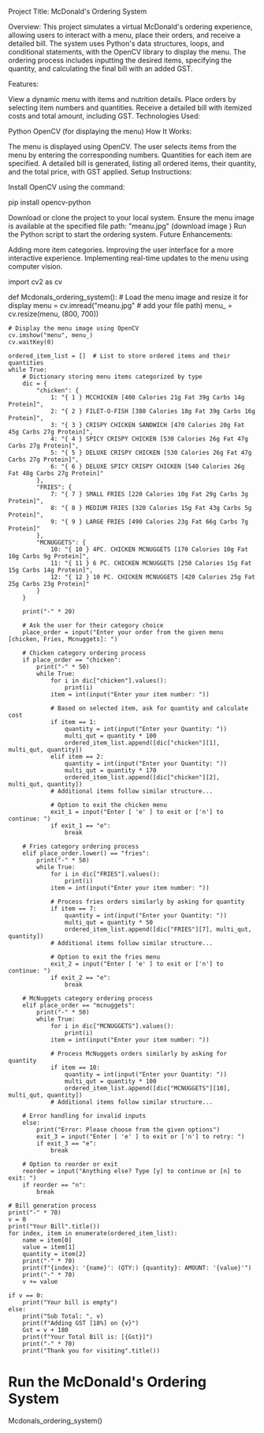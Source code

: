 Project Title: McDonald's Ordering System

Overview:
This project simulates a virtual McDonald's ordering experience, allowing users to interact with a menu, place their orders, and receive a detailed bill. The system uses Python's data structures, loops, and conditional statements, with the OpenCV library to display the menu. The ordering process includes inputting the desired items, specifying the quantity, and calculating the final bill with an added GST.

Features:

View a dynamic menu with items and nutrition details.
Place orders by selecting item numbers and quantities.
Receive a detailed bill with itemized costs and total amount, including GST.
Technologies Used:

Python
OpenCV (for displaying the menu)
How It Works:

The menu is displayed using OpenCV.
The user selects items from the menu by entering the corresponding numbers.
Quantities for each item are specified.
A detailed bill is generated, listing all ordered items, their quantity, and the total price, with GST applied.
Setup Instructions:

Install OpenCV using the command:

pip install opencv-python

Download or clone the project to your local system.
Ensure the menu image is available at the specified file path:
"meanu.jpg" (download image )
Run the Python script to start the ordering system.
Future Enhancements:

Adding more item categories.
Improving the user interface for a more interactive experience.
Implementing real-time updates to the menu using computer vision.


import cv2 as cv  

def Mcdonals_ordering_system():
    # Load the menu image and resize it for display
    menu = cv.imread("meanu.jpg" # add your file path)
    menu_ = cv.resize(menu, (800, 700))
    
    # Display the menu image using OpenCV
    cv.imshow("menu", menu_)
    cv.waitKey(0)
    
    ordered_item_list = []  # List to store ordered items and their quantities
    while True:
        # Dictionary storing menu items categorized by type
        dic = {
            "chicken": {
                1: "{ 1 } MCCHICKEN [400 Calories 21g Fat 39g Carbs 14g Protein]",
                2: "{ 2 } FILET-O-FISH [380 Calories 18g Fat 39g Carbs 16g Protein]",
                3: "{ 3 } CRISPY CHICKEN SANDWICH [470 Calories 20g Fat 45g Carbs 27g Protein]",
                4: "{ 4 } SPICY CRISPY CHICKEN [530 Calories 26g Fat 47g Carbs 27g Protein]",
                5: "{ 5 } DELUXE CRISPY CHICKEN [530 Calories 26g Fat 47g Carbs 27g Protein]",
                6: "{ 6 } DELUXE SPICY CRISPY CHICKEN [540 Calories 26g Fat 48g Carbs 27g Protein]"
            },
            "FRIES": {
                7: "{ 7 } SMALL FRIES [220 Calories 10g Fat 29g Carbs 3g Protein]",
                8: "{ 8 } MEDIUM FRIES [320 Calories 15g Fat 43g Carbs 5g Protein]",
                9: "{ 9 } LARGE FRIES [490 Calories 23g Fat 66g Carbs 7g Protein]"
            },
            "MCNUGGETS": {
                10: "{ 10 } 4PC. CHICKEN MCNUGGETS [170 Calories 10g Fat 10g Carbs 9g Protein]",
                11: "{ 11 } 6 PC. CHICKEN MCNUGGETS [250 Calories 15g Fat 15g Carbs 14g Protein]",
                12: "{ 12 } 10 PC. CHICKEN MCNUGGETS [420 Calories 25g Fat 25g Carbs 23g Protein]"
            }
        }

        print("-" * 20)
        
        # Ask the user for their category choice
        place_order = input("Enter your order from the given menu [chicken, Fries, Mcnuggets]: ")

        # Chicken category ordering process
        if place_order == "chicken":
            print("-" * 50)
            while True:
                for i in dic["chicken"].values():
                    print(i)
                item = int(input("Enter your item number: "))
                
                # Based on selected item, ask for quantity and calculate cost
                if item == 1:
                    quantity = int(input("Enter your Quantity: "))
                    multi_qut = quantity * 100
                    ordered_item_list.append([dic["chicken"][1], multi_qut, quantity])
                elif item == 2:
                    quantity = int(input("Enter your Quantity: "))
                    multi_qut = quantity * 170
                    ordered_item_list.append([dic["chicken"][2], multi_qut, quantity])
                # Additional items follow similar structure...
                
                # Option to exit the chicken menu
                exit_1 = input("Enter [ 'e' ] to exit or ['n'] to continue: ")
                if exit_1 == "e":
                    break
        
        # Fries category ordering process
        elif place_order.lower() == "fries":
            print("-" * 50)
            while True:
                for i in dic["FRIES"].values():
                    print(i)
                item = int(input("Enter your item number: "))
                
                # Process fries orders similarly by asking for quantity
                if item == 7:
                    quantity = int(input("Enter your Quantity: "))
                    multi_qut = quantity * 50
                    ordered_item_list.append([dic["FRIES"][7], multi_qut, quantity])
                # Additional items follow similar structure...

                # Option to exit the fries menu
                exit_2 = input("Enter [ 'e' ] to exit or ['n'] to continue: ")
                if exit_2 == "e":
                    break
        
        # McNuggets category ordering process
        elif place_order == "mcnuggets":
            print("-" * 50)
            while True:
                for i in dic["MCNUGGETS"].values():
                    print(i)
                item = int(input("Enter your item number: "))
                
                # Process McNuggets orders similarly by asking for quantity
                if item == 10:
                    quantity = int(input("Enter your Quantity: "))
                    multi_qut = quantity * 100
                    ordered_item_list.append([dic["MCNUGGETS"][10], multi_qut, quantity])
                # Additional items follow similar structure...
        
        # Error handling for invalid inputs
        else:
            print("Error: Please choose from the given options")
            exit_3 = input("Enter [ 'e' ] to exit or ['n'] to retry: ")
            if exit_3 == "e":
                break
        
        # Option to reorder or exit
        reorder = input("Anything else? Type [y] to continue or [n] to exit: ")
        if reorder == "n":
            break

    # Bill generation process
    print("-" * 70)
    v = 0
    print("Your Bill".title())
    for index, item in enumerate(ordered_item_list):
        name = item[0]
        value = item[1]
        quantity = item[2]
        print("-" * 70)
        print(f"{index}: '{name}': (QTY:) {quantity}: AMOUNT: '{value}'")
        print("-" * 70)
        v += value
    
    if v == 0:
        print("Your bill is empty")
    else:
        print("Sub Total: ", v)
        print(f"Adding GST [18%] on {v}")
        Gst = v + 180
        print(f"Your Total Bill is: [{Gst}]")
        print("-" * 70)
        print("Thank you for visiting".title())

# Run the McDonald's Ordering System
Mcdonals_ordering_system()
